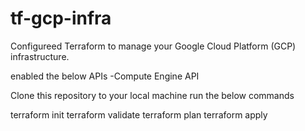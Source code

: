 # tf-gcp-infra

Configureed Terraform to manage your Google Cloud Platform (GCP) infrastructure.

enabled the below APIs
 -Compute Engine API

 Clone this repository to your local machine
 run the below commands

 terraform init
 terraform validate
 terraform plan
 terraform apply
